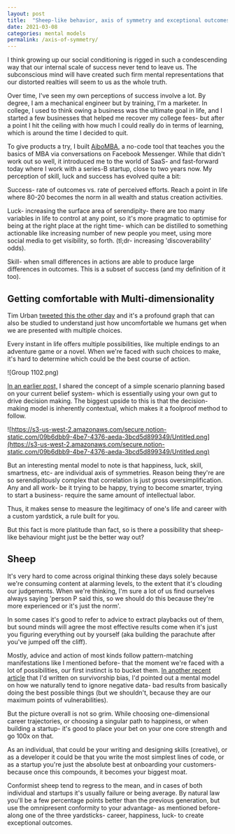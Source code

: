 ```yaml
---
layout: post
title:  "Sheep-like behavior, axis of symmetry and exceptional outcomes"
date: 2021-03-08
categories: mental models
permalink: /axis-of-symmetry/
---
```


I think growing up our social conditioning is rigged in such a condescending way that our internal scale of success never tend to leave us. The subconscious mind will have created such firm mental representations that our distorted realties will seem to us as the whole truth.

Over time, I've seen my own perceptions of success involve a lot. By degree, I am a mechanical engineer but by training, I'm a marketer. In college, I used to think owing a business was the ultimate goal in life, and I started a few businesses that helped me recover my college fees- but after a point I hit the ceiling with how much I could really do in terms of learning, which is around the time I decided to quit.

To give products a try, I built [AiboMBA,](https://www.producthunt.com/posts/aibo-2) a no-code tool that teaches you the basics of MBA via conversations on Facebook Messenger. While that didn't work out so well, it introduced me to the world of SaaS- and fast-forward today where I work with a series-B startup, close to two years now.  My perception of skill, luck and success has evolved quite a bit:

Success- rate of outcomes vs. rate of perceived efforts. Reach a point in life where 80-20 becomes the norm in all wealth and status creation activities.

Luck- increasing the surface area of serendipity- there are too many variables in life to control at any point, so it's more pragmatic to optimise for being at the right place at the right time- which can be distilled to something actionable like increasing number of new people you meet, using more social media to get visibility, so forth. (tl;dr- increasing 'discoverability' odds).

Skill- when small differences in actions are able to produce large differences in outcomes. This is a subset of success (and my definition of it too).

## Getting comfortable with Multi-dimensionality

Tim Urban [tweeted this the other day](https://twitter.com/waitbutwhy/status/1367871165319049221?s=20) and it's a profound graph that can also be studied to understand just how uncomfortable we humans get when we are presented with multiple choices.

Every instant in life offers multiple possibilities, like multiple endings to an adventure game or a novel. When we're faced with such choices to make, it's hard to determine which could be the best course of action.

![Group 1102.png)

[In an earlier post,](https://vc97.medium.com/how-to-bet-on-yourself-in-2021-and-become-pandemic-proof-2a31d888b79a) I shared the concept of a simple scenario planning based on your current belief system- which is essentially using your own gut to drive decision making. The biggest upside to this is that the decision- making model is inherently contextual, which makes it a foolproof method to follow.

![https://s3-us-west-2.amazonaws.com/secure.notion-static.com/09b6dbb9-4be7-4376-aeda-3bcd5d899349/Untitled.png](https://s3-us-west-2.amazonaws.com/secure.notion-static.com/09b6dbb9-4be7-4376-aeda-3bcd5d899349/Untitled.png)

But an interesting mental model to note is that happiness, luck, skill, smartness, etc- are individual axis of symmetries. Reason being they're are so serendipitously complex that correlation is just gross oversimplification. Any and all work- be it trying to be happy, trying to become smarter, trying to start a business- require the same amount of intellectual labor.

Thus, it makes sense to measure the legitimacy of one's life and career with a custom yardstick, a rule built for you.

But this fact is more platitude than fact, so is there a possibility that sheep-like behaviour might just be the better way out?

## Sheep

It's very hard to come across original thinking these days solely because we're consuming content at alarming levels, to the extent that it's clouding our judgements. When we're thinking, I'm sure a lot of us find ourselves always saying 'person P said this, so we should do this because they're more experienced or it's just the norm'.

In some cases it's good to refer to advice to extract playbacks out of them, but sound minds will agree the most effective results come when it's just you figuring everything out by yourself (aka building the parachute after you've jumped off the cliff).

Mostly, advice and action of most kinds follow pattern-matching manifestations like I mentioned before- that the moment we're faced with a lot of possibilities, our first instinct is to bucket them. [In another recent article](https://varunchoraria.com/rate-of-survival/) that I'd written on survivorship bias, I'd pointed out a mental model on how we naturally tend to ignore negative data- bad results from basically doing the best possible things (but we shouldn't, because they are our maximum points of vulnerabilities).

But the picture overall is not so grim. While choosing one-dimensional career trajectories, or choosing a singular path to happiness, or when building a startup- it's good to place your bet on your one core strength and go 100x on that.

As an individual, that could be your writing and designing skills (creative), or as a developer it could be that you write the most simplest lines of code, or as a startup you're just the absolute best at onboarding your customers- because once this compounds, it becomes your biggest moat.

Conformist sheep tend to regress to the mean, and in cases of both individual and startups it's usually failure or being average. By natural law you'll be a few percentage points better than the previous generation, but use the omnipresent conformity to your advantage- as mentioned before- along one of the three yardsticks- career, happiness, luck- to create exceptional outcomes.
